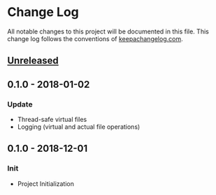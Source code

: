 # Change Log
All notable changes to this project will be documented in this file. This change log follows the conventions of [keepachangelog.com](http://keepachangelog.com/).

## [Unreleased]

## 0.1.0 - 2018-01-02
### Update
- Thread-safe virtual files
- Logging (virtual and actual file operations)
## 0.1.0 - 2018-12-01
### Init
- Project Initialization

[Unreleased]: https://github.com/danjrauch/dashdb/compare/0.1.0...HEAD
[0.1.0]: https://github.com/danjrauch/dashdb/compare/0.1.0...0.1.1
